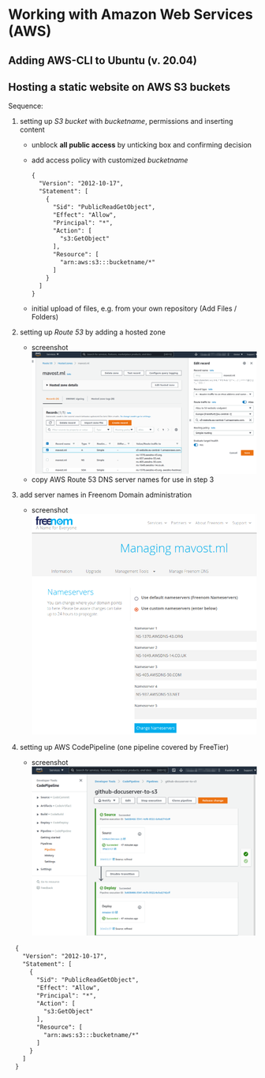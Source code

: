 # Working with Amazon Web Services (AWS)

## Adding AWS-CLI to Ubuntu (v. 20.04)

## Hosting a static website on AWS S3 buckets

Sequence:

1. setting up *S3 bucket* with *bucketname*, permissions and inserting content
    - unblock **all public access** by unticking box and confirming decision
    - add access policy with customized *bucketname*
      ```
      {
        "Version": "2012-10-17",
        "Statement": [
          {
            "Sid": "PublicReadGetObject",
            "Effect": "Allow",
            "Principal": "*",
            "Action": [
              "s3:GetObject"
            ],
            "Resource": [
              "arn:aws:s3:::bucketname/*"
            ]
          }
        ]
      }
      ```

    - initial upload of files, e.g. from your own repository (Add Files / Folders)

2. setting up *Route 53* by adding a hosted zone
    - screenshot  
      ![alt text][img01]
    - copy AWS Route 53 DNS server names for use in step 3

3. add server names in Freenom Domain administration
    - screenshot  
      ![alt text][img02]

4. setting up AWS CodePipeline (one pipeline covered by FreeTier)
    - screenshot  
      ![alt text][img03]

[img01]:  ./Pictures/2021-09-01_AWS_Route53_HostedZoneS3.png "Setting up Route53 hosted zone for website S3 bucket"
[img02]:  ./Pictures/2021-09-01_freenom_DNS.png "Entering AWS Route 53 DNS servers to Freenom Domain Settings"
[img03]:  ./Pictures/2021-09-01_AWS_CodePipeline_GitHub-S3.png "Setup for AWS CodePipeline"

```
  {
    "Version": "2012-10-17",
    "Statement": [
      {
        "Sid": "PublicReadGetObject",
        "Effect": "Allow",
        "Principal": "*",
        "Action": [
          "s3:GetObject"
        ],
        "Resource": [
          "arn:aws:s3:::bucketname/*"
        ]
      }
    ]
  }
```
